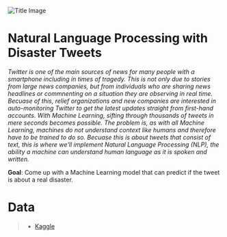![Title Image](https://github.com/trentenAB/SpringBoard/blob/main/DisasterTweets/images/Disaster%20Tweets%20pic.png)
# Natural Language Processing with Disaster Tweets
*Twitter is one of the main sources of news for many people with a smartphone including in times of tragedy. This is not only due to stories from large news companies, but from individuals who are sharing news headlines or commnenting on a situation they are observing in real time. Becuase of this, relief organizations and new companies are interested in auto-monitoring Twitter to get the latest updates straight from first-hand accounts. With Machine Learning, sifting through thousands of tweets in mere seconds becomes possible. The problem is, as with all Machine Learning, machines do not understand context like humans and therefore have to be trained to do so. Becuase this is about tweets that consist of text, this is where we'll implement Natural Language Processing (NLP), the ability a machine can understand human language as it is spoken and written.*     

**Goal**: Come up with a Machine Learning model that can predict if the tweet is about a real disaster. 

# Data
> * [Kaggle](https://www.kaggle.com/c/nlp-getting-started/data)
